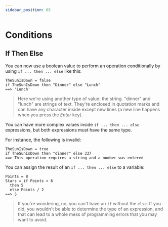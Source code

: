 ```yaml
---
sidebar_position: 65
---
```


# Conditions

## If Then Else

You can now use a boolean value to perform an operation conditionally by using `if ... then ... else` like this:

```deci live
TheSunIsDown = false
if TheSunIsDown then "Dinner" else "Lunch"
==> 'Lunch'
```

> Here we're using another type of value: the string. "dinner" and "lunch" are strings of text. They're enclosed in quotation marks and can have any character inside except new lines (a new line happens when you press the _Enter_ key).

You can have more complex values inside `if ... then ... else` expressions, but both expressions must have the same type.

For instance, the following is invalid:

```deci live
TheSunIsDown = true
if TheSunIsDown then "dinner" else 337
==> This operation requires a string and a number was entered
```

You can assign the result of an `if ... then ... else` to a variable:

```deci live
Points = 8
Stars = if Points > 6
  then 5
  else Points / 2
==> 5
```

> If you're wondering, no, you can't have an `if` without the `else`. If you did, you wouldn't be able to determine the type of an expression, and that can lead to a whole mess of programming errors that you may want to avoid.

